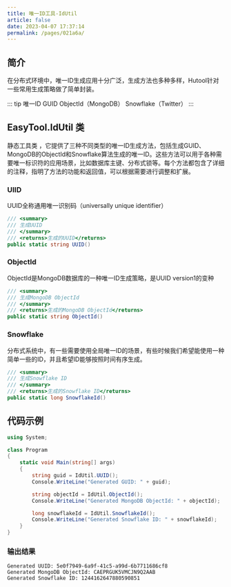 ```yaml
---
title: 唯一ID工具-IdUtil
article: false
date: 2023-04-07 17:37:14
permalink: /pages/021a6a/
---
```


## 简介

在分布式环境中，唯一ID生成应用十分广泛，生成方法也多种多样，Hutool针对一些常用生成策略做了简单封装。

::: tip 唯一ID
GUID
ObjectId（MongoDB）
Snowflake（Twitter）
:::

## EasyTool.IdUtil 类

静态工具类 <Badge text="IdUtil"/>，它提供了三种不同类型的唯一ID生成方法，包括生成GUID、MongoDB的ObjectId和Snowflake算法生成的唯一ID。这些方法可以用于各种需要唯一标识符的应用场景，比如数据库主键、分布式锁等。每个方法都包含了详细的注释，指明了方法的功能和返回值，可以根据需要进行调整和扩展。

### UIID

UUID全称通用唯一识别码（universally unique identifier）

```csharp
/// <summary>
/// 生成UUID
/// </summary>
/// <returns>生成的UUID</returns>
public static string UUID()
```

### ObjectId

ObjectId是MongoDB数据库的一种唯一ID生成策略，是UUID version1的变种

```csharp
/// <summary>
/// 生成MongoDB ObjectId
/// </summary>
/// <returns>生成的MongoDB ObjectId</returns>
public static string ObjectId()
```

### Snowflake

分布式系统中，有一些需要使用全局唯一ID的场景，有些时候我们希望能使用一种简单一些的ID，并且希望ID能够按照时间有序生成。

```csharp
/// <summary>
/// 生成Snowflake ID
/// </summary>
/// <returns>生成的Snowflake ID</returns>
public static long SnowflakeId()
```

## 代码示例

``` csharp
using System;

class Program
{
    static void Main(string[] args)
    {
        string guid = IdUtil.UUID();
        Console.WriteLine("Generated GUID: " + guid);

        string objectId = IdUtil.ObjectId();
        Console.WriteLine("Generated MongoDB ObjectId: " + objectId);

        long snowflakeId = IdUtil.SnowflakeId();
        Console.WriteLine("Generated Snowflake ID: " + snowflakeId);
    }
}
```

### 输出结果

```
Generated UUID: 5e0f7949-6a9f-41c5-a99d-6b7711686cf8
Generated MongoDB ObjectId: CAEPRGUK5VMCJN9Q2AAB
Generated Snowflake ID: 1244162647880590851
```